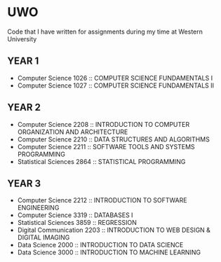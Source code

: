 # UWO
Code that I have written for assignments during my time at Western University

## YEAR 1
- Computer Science 1026 :: COMPUTER SCIENCE FUNDAMENTALS I
- Computer Science 1027 :: COMPUTER SCIENCE FUNDAMENTALS II

## YEAR 2
- Computer Science 2208 :: INTRODUCTION TO COMPUTER ORGANIZATION AND ARCHITECTURE
- Computer Science 2210 :: DATA STRUCTURES AND ALGORITHMS
- Computer Science 2211 :: SOFTWARE TOOLS AND SYSTEMS PROGRAMMING
- Statistical Sciences 2864 :: STATISTICAL PROGRAMMING

## YEAR 3
- Computer Science 2212 :: INTRODUCTION TO SOFTWARE ENGINEERING
- Computer Science 3319 :: DATABASES I
- Statistical Sciences 3859 :: REGRESSION
- Digital Communication 2203 :: INTRODUCTION TO WEB DESIGN & DIGITAL IMAGING
- Data Science 2000 :: INTRODUCTION TO DATA SCIENCE
- Data Science 3000 :: INTRODUCTION TO MACHINE LEARNING
